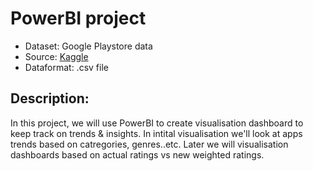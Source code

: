 # PowerBI project

- Dataset: Google Playstore data
- Source: [Kaggle](https://www.kaggle.com/datasets/lava18/google-play-store-apps)
- Dataformat: .csv file

## Description:

In this project, we will use PowerBI to create visualisation dashboard to keep track on trends & insights. In intital visualisation we'll look at apps trends based on catregories, genres..etc. Later we will visualisation dashboards based on actual ratings vs new weighted ratings.
